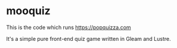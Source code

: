 # mooquiz

This is the code which runs https://popquizza.com

It's a simple pure front-end quiz game written in Gleam and Lustre.
